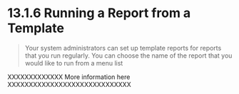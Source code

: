 # 13.1.6 Running a Report from a Template

> Your system administrators can set up template reports for reports that you run regularly. You can choose the name of the report that you would like to run from a menu list

XXXXXXXXXXXXX More information here XXXXXXXXXXXXXXXXXXXXXXXXXXXXX
